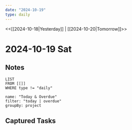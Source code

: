 ```yaml
---
date: "2024-10-19"
type: daily
---
```


<<[[2024-10-18|Yesterday]] | [[2024-10-20|Tomorrow]]>>

# 2024-10-19 Sat
## Notes
```dataview
LIST
FROM [[]]
WHERE type != "daily"
```

```todoist
name: "Today & Overdue"
filter: "today | overdue"
groupBy: project
```
## Captured Tasks
```tasks
```